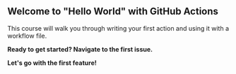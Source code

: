 ## Welcome to "Hello World" with GitHub Actions

This course will walk you through writing your first action and using it with a workflow file. 

**Ready to get started? Navigate to the first issue.**

**Let's go with the first feature!**
